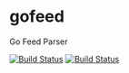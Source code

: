 # gofeed 
Go Feed Parser

[![Build Status](https://travis-ci.org/mmcdole/gofeed.svg?branch=master)](https://travis-ci.org/mmcdole/gofeed) [![Build Status](https://travis-ci.org/mmcdole/gofeed.svg?branch=master)](https://travis-ci.org/mmcdole/gofeed)
